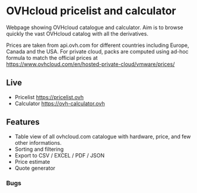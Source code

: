 # OVHcloud pricelist and calculator
Webpage showing OVHcloud catalogue and calculator.
Aim is to browse quickly the vast OVHcloud catalog with all the derivatives.

Prices are taken from api.ovh.com for different countries including Europe, Canada and the USA.
For private cloud, packs are computed using ad-hoc formula to match the official prices at https://www.ovhcloud.com/en/hosted-private-cloud/vmware/prices/


## Live
* Pricelist https://pricelist.ovh
* Calculator https://ovh-calculator.ovh

## Features
* Table view of all ovhcloud.com catalogue with hardware, price, and few other informations.
* Sorting and filtering
* Export to CSV / EXCEL / PDF / JSON
* Price estimate
* Quote generator



### Bugs

